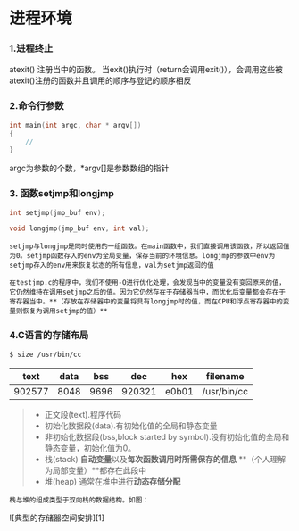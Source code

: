 # 进程环境
### 1.进程终止
atexit() 注册当中的函数。
当exit()执行时（return会调用exit()），会调用这些被atexit()注册的函数并且调用的顺序与登记的顺序相反

### 2.命令行参数

```c
int main(int argc, char * argv[])
{
    // 
}
```
argc为参数的个数，*argv[]是参数数组的指针

### 3. 函数setjmp和longjmp
```c
int setjmp(jmp_buf env);

void longjmp(jmp_buf env, int val);
```
    
    setjmp与longjmp是同时使用的一组函数。在main函数中，我们直接调用该函数，所以返回值为0。setjmp函数存入的env为全局变量，保存当前的环境信息。longjmp的参数中env为setjmp存入的env用来恢复状态的所有信息，val为setjmp返回的值

    在testjmp.c的程序中，我们不使用-O进行优化处理，会发现当中的变量没有变回原来的值，它仍然维持在调用setjmp之后的值。因为它仍然存在于存储器当中，而优化后变量都会存在于寄存器当中。**（存放在存储器中的变量将具有longjmp时的值，而在CPU和浮点寄存器中的变量则恢复为调用setjmp的值）**

### 4.C语言的存储布局

```sh
$ size /usr/bin/cc 
```
| text | data | bss | dec  | hex | filename
| :--: | :--: | :--:| :--: |:--: | :--:  
|902577| 8048 | 9696|920321|e0b01|/usr/bin/cc
> * 正文段(text).程序代码
> * 初始化数据段(data).有初始化值的全局和静态变量
> * 非初始化数据段(bss,block started by symbol).没有初始化值的全局和静态变量，初始化值为0。
> * 栈(stack) **自动变量**以及**每次函数调用时所需保存的信息** **（个人理解为局部变量）**都存在此段中
> * 堆(heap) 通常在堆中进行**动态存储分配**

    栈与堆的组成类型于双向栈的数据结构。如图：
![典型的存储器空间安排][1]